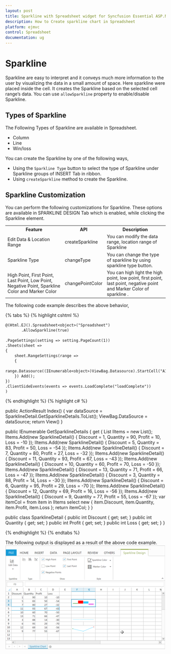 ```yaml
---
layout: post
title: Sparkline with Spreadsheet widget for Syncfusion Essential ASP.NET MVC
description: How to Create sparkline chart in Spreadsheet 
platform: ejmvc
control: Spreadsheet
documentation: ug
---
```


# Sparkline

Sparkline are easy to interpret and it conveys much more information to the user by visualizing the data in a small amount of space. Here sparkline were placed inside the cell. It creates the Sparkline based on the selected cell range’s data. You can use `allowSparkline` property to enable/disable Sparkline.


## Types of Sparkline 

The Following Types of Sparkline are available in Spreadsheet.

*	Column
*	Line
*	Win/loss 

You can create the Sparkline by one of the following ways,

*	Using the `Sparkline Type` button to select the type of Sparkline under Sparkline groups of INSERT Tab in ribbon.
*	Using `createSparkline` method to create the Sparkline.


## Sparkline Customization

You can perform the following customizations for Sparkline. These options are available in SPARKLINE DESIGN Tab which is enabled, while clicking the Sparkline element.


<table>
    <colgroup><col width="180px" /></colgroup>
    <tr><th>Feature</br></th><th>API</br></th><th>Description</br></th></tr>
    <tr><td>Edit Data & Location Range</br></td><td>createSparkline</br></td><td>You can modify the data range, location range of Sparkline </br></td></tr>
    <tr><td>Sparkline Type</br></td><td>changeType</br></td><td>You can change the type of sparkline by using sparkline type button.</br></td></tr>
    <tr><td>High Point, First Point, Last Point, Low Point, Negative Point, Sparkline Color and Marker Color</br></td><td>changePointColor</br></td><td>You can high light the high point, low point, first point, last point, negative point and Marker Color of sparkline .</br></td></tr>
</table>

The following code example describes the above behavior,

{% tabs %}
{% highlight cshtml %}

    @(Html.EJ().Spreadsheet<object>("Spreadsheet")
           .AllowSparkline(true)
     
    .PageSettings(setting => setting.PageCount(1))
    .Sheets(sheet =>
    {
        sheet.RangeSettings(range =>
        {
            range.Datasource((IEnumerable<object>)ViewBag.Datasource).StartCell("A1").Add();
        }) Add();
    })
    .ClientSideEvents(events => events.LoadComplete("loadComplete"))
    )

<script>
function loadComplete() {
        var  xlSparkline = this.XLSparkline;
        if(!this.isImport) {
           this.mergeCells("F3:G4", true)
           xlSparkline.createSparkline("A5:D5", "F3", "Column", {highPointColor: "red", negativePointColor: "black", startPointColor: "green"} );
           this.mergeCells("F8:G8", true)
           xlSparkline.createSparkline("B2:B4", "F8", "Winloss");
           this.mergeCells("F10:G11", true)
           xlSparkline.createSparkline("C3:C5", "F10",  "Line", {markerSettings:{visible:true},highPointColor: "red", negativePointColor: "black", startPointColor: "green"} );
                    
        }
    }
</script>
    
{% endhighlight %}
{% highlight c# %}

public ActionResult Index()
{
    var dataSource = SparklineDetail.GetSparklineDetails.ToList();
    ViewBag.DataSource = dataSource;
    return View()
}

public IEnumerable<object> GetSparklineDetails
{
    get
    {
        List<SparklineDetail> lItems = new List<SparklineDetail>();
        lItems.Add(new SparklineDetail() { Discount = 1, Quantity = 90, Profit = 10, Loss = -10 });
        lItems.Add(new SparklineDetail() { Discount = 5, Quantity = 83, Profit = 50, Loss = -54 });
        lItems.Add(new SparklineDetail() { Discount = 7, Quantity = 80, Profit = 27, Loss = -32 });
        lItems.Add(new SparklineDetail() { Discount = 11, Quantity = 93, Profit = 67, Loss = -43 });
        lItems.Add(new SparklineDetail() { Discount = 10, Quantity = 60, Profit = 70, Loss = -50 });
        lItems.Add(new SparklineDetail() { Discount = 13, Quantity = 71, Profit = 66, Loss = -47 });
        lItems.Add(new SparklineDetail() { Discount = 3, Quantity = 88, Profit = 14, Loss = -30 });
        lItems.Add(new SparklineDetail() { Discount = 6, Quantity = 95, Profit = 29, Loss = -70 });
        lItems.Add(new SparklineDetail() { Discount = 12, Quantity = 69, Profit = 16, Loss = -56 });
        lItems.Add(new SparklineDetail() { Discount = 9, Quantity = 77, Profit = 55, Loss = -67 });
        var itemCol =
        from item in lItems
        select new { item.Discount, item.Quantity, item.Profit, item.Loss };
        return itemCol;
    }
}

public class SparklineDetail
{
    public int Discount { get; set; }
    public int Quantity { get; set; }
    public int Profit { get; set; }
    public int Loss { get; set; }
}

{% endhighlight %}
{% endtabs %}

The following output is displayed as a result of the above code example.
![](Sparkline_images/Sparkline.png)

